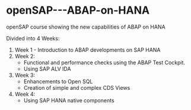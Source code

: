 # openSAP---ABAP-on-HANA
openSAP course showing the new capabilities of ABAP on HANA

Divided into 4 Weeks:

1) Week 1 - Introduction to ABAP developments on SAP HANA
2) Week 2:
   - Functional and performance checks using the ABAP Test Cockpit.
   - Using SAP ALV IDA
3) Week 3:
   - Enhancements to Open SQL
   - Creation of simple and complex CDS Views
4) Week 4:
   - Using SAP HANA native components
